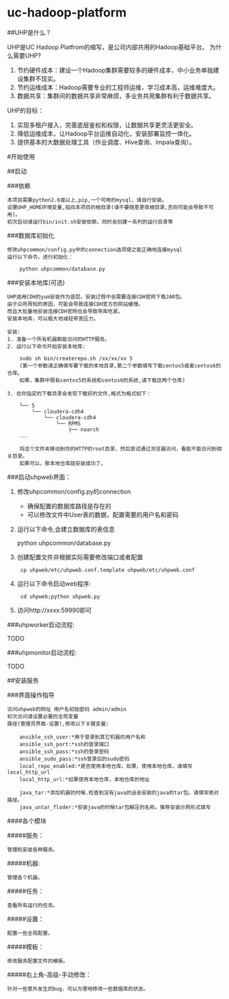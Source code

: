 uc-hadoop-platform
==================

##UHP是什么？

UHP是UC Hadoop Platfrom的缩写，是公司内部共用的Hadoop基础平台。
为什么需要UHP?
1. 节约硬件成本：建设一个Hadoop集群需要较多的硬件成本，中小业务单独建设集群不现实。
2. 节约运维成本：Hadoop需要专业的工程师运维，学习成本高，运维难度大。
3. 数据共享：集群间的数据共享非常麻烦，多业务共用集群有利于数据共享。

UHP的目标：
1. 实现多租户接入，完善底层鉴权和权限，让数据共享更灵活更安全。
2. 降低运维成本，让Hadoop平台运维自动化，安装部署监控一体化。
3. 提供基本的大数据处理工具（作业调度、Hive查询、Impala查询）。



#开始使用

##启动

###依赖
	
	本项目需要python2.6或以上,pip,一个可用的mysql，请自行安装。
	设置UHP_HOME环境变量,指向本项目的根目录(请不要随意更改根目录,否则可能会导致不可用)。
	初次启动请运行bin/init.sh安装依赖，同时会创建一系列的运行目录等

###数据库初始化

    修改uhpcommon/config.py中的connection选项使之能正确地连接mysql
	运行以下命令，进行初始化：
		
		python uhpcommon/database.py

###安装本地库(可选)

	UHP选用CDH的yum安装作为底层。安装过程中会需要连接CDH官网下载JAR包。
	由于众所周知的原因，可能会导致连接CDH官方的网站缓慢。
	而且大批量地安装连接CDH官网也会导致带库吃紧。
	安装本地库，可以极大地减轻带宽压力。
	
	安装:
	1. 准备一个所有机器都能访问的HTTP服务。
	2. 运行以下命令开始安装本地库:
		
		sudo sh bin/createrepo.sh /xx/xx/xx 5 
		(第一个参数请正确填写要下载的本地目录,第二个参数填写下载centos5或者centos6的仓库。
		如果，集群中既有centos5的系统和centos6的系统,请下载这两个仓库)
	
	3. 在你指定的下载目录会发现下载好的文件,格式为格式如下：
	
		└── 5
			└── cloudera-cdh4
				└── cloudera-cdh4
					└── RPMS
						├── noarch
		...
		
		将这个文件夹移动到你的HTTP的root目录，然后尝试通过浏览器访问，看能不能访问到相关目录。
		如果可以，那本地仓库就安装成功了。
	
		
###启动uhpweb界面：
	
1. 修改uhpcommon/config.py的connection
   *  确保配置的数据库路径是存在的
   *  可以修改文件中User表的数据，配置需要的用户名和密码
   
2. 运行以下命令,会建立数据库的表信息
	
	python uhpcommon/database.py
	
3. 创建配置文件并根据实际需要修改端口或者配置
	
		cp uhpweb/etc/uhpweb.conf.template uhpweb/etc/uhpweb.conf
	
4. 运行以下命令启动web程序:
	 
		cd uhpweb;python uhpweb.py

5. 访问http://xxxx:59990即可


###uhpworker启动流程:

TODO
	 
###uhpmonitor启动流程:

TODO

##安装服务

###界面操作指导

	访问uhpweb的网址 用户名初始密码 admin/admin
	初次访问请设置必要的全局变量
	路径(管理员界面-设置),修改以下关键变量:
		
		ansible_ssh_user:*用于登录到其它机器的用户名称
		ansible_ssh_port:*ssh的登录端口
		ansible_ssh_pass:*ssh的登录密码
		ansible_sudo_pass:*ssh登录后的sudo密码
		local_repo_enabled:*是否使用本地仓库。如果，使用本地仓库，请填写local_http_url
		local_http_url:*如果使用本地仓库，本地仓库的地址

		java_tar:*添加机器的时候.检查到没有java的话会安装的java的tar包。请填写绝对路径。
		java_untar_floder:*安装java的时候tar包解压的名称。推荐安装示例形式填写

####各个模块

#####服务：

	管理和安装各种服务。
	
#####机器:

	管理各个机器。

#####任务：

	查看所有运行的任务。
	
#####设置：

	配置一些全局配置。
	
#####模板：

	修改服务配置文件的模板。
	
#####右上角-高级-手动修改：

	针对一些意外发生的bug，可以方便地修改一些数据库的状态。